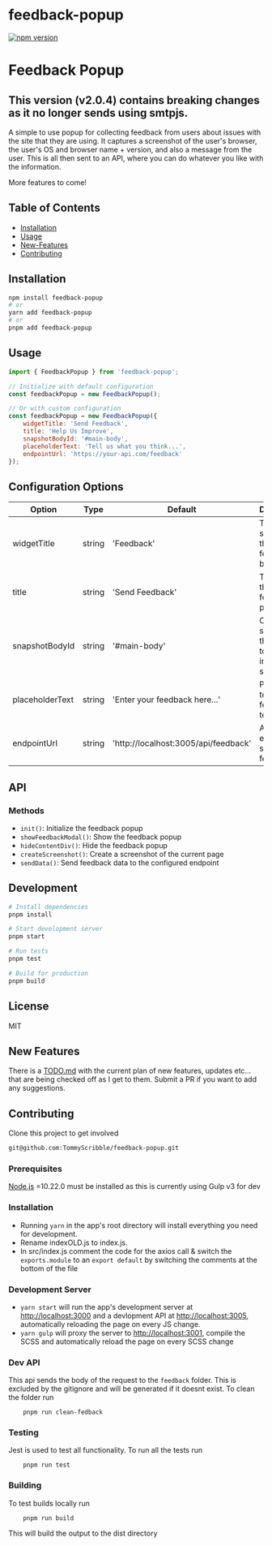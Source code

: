 # feedback-popup

[![npm version][npm-badge]][npm]

# Feedback Popup
## This version (v2.0.4) contains breaking changes as it no longer sends using smtpjs.

A simple to use popup for collecting feedback from users about issues with the site that they are using. It captures a screenshot of the user's browser, the user's OS and browser name + version, and also a message from the user. This is all then sent to an API, where you can do whatever you like with the information.

More features to come!

## Table of Contents

- [Installation](#installation)
- [Usage](#usage)
- [New-Features](#new-features)
- [Contributing](#contributing)

## Installation

```bash
npm install feedback-popup
# or
yarn add feedback-popup
# or
pnpm add feedback-popup
```

## Usage

```javascript
import { FeedbackPopup } from 'feedback-popup';

// Initialize with default configuration
const feedbackPopup = new FeedbackPopup();

// Or with custom configuration
const feedbackPopup = new FeedbackPopup({
    widgetTitle: 'Send Feedback',
    title: 'Help Us Improve',
    snapshotBodyId: '#main-body',
    placeholderText: 'Tell us what you think...',
    endpointUrl: 'https://your-api.com/feedback'
});
```

## Configuration Options

| Option | Type | Default | Description |
|--------|------|---------|-------------|
| widgetTitle | string | 'Feedback' | The title shown on the feedback button |
| title | string | 'Send Feedback' | The title of the feedback popup |
| snapshotBodyId | string | '#main-body' | CSS selector for the element to capture in the screenshot |
| placeholderText | string | 'Enter your feedback here...' | Placeholder text for the feedback textarea |
| endpointUrl | string | 'http://localhost:3005/api/feedback' | API endpoint to send feedback to |

## API

### Methods

- `init()`: Initialize the feedback popup
- `showFeedbackModal()`: Show the feedback popup
- `hideContentDiv()`: Hide the feedback popup
- `createScreenshot()`: Create a screenshot of the current page
- `sendData()`: Send feedback data to the configured endpoint

## Development

```bash
# Install dependencies
pnpm install

# Start development server
pnpm start

# Run tests
pnpm test

# Build for production
pnpm build
```

## License

MIT

## New Features
There is a [TODO.md](./TODO.md) with the current plan of new features, updates etc... that are being checked off as I get to them. Submit a PR if you want to add any suggestions.


## Contributing

Clone this project to get involved

```sh
git@github.com:TommyScribble/feedback-popup.git
```

### Prerequisites

[Node.js](http://nodejs.org/) =10.22.0 must be installed as this is currently using Gulp v3 for dev

### Installation

- Running `yarn` in the app's root directory will install everything you need for development.
- Rename indexOLD.js to index.js.
- In src/index.js comment the code for the axios call & switch the `exports.module` to an `export default` by switching the comments at the bottom of the file

### Development Server

- `yarn start` will run the app's development server at [http://localhost:3000](http://localhost:3000) and a devlopment API at [http://localhost:3005](http://localhost:3005), automatically reloading the page on every JS change.
- `yarn gulp` will proxy the server to [http://localhost:3001](http://localhost:3001), compile the SCSS and automatically reload the page on every SCSS change

### Dev API

This api sends the body of the request to the `feedback` folder. This is excluded by the gitignore and will be generated if it doesnt exist. To clean the folder run 

```shell
    pnpm run clean-fedback
```

### Testing

Jest is used to test all functionality. To run all the tests run 
```shell
    pnpm run test
```

### Building

To test builds locally run

```shell
    pnpm run build
```

This will build the output to the dist directory


[npm-badge]: https://img.shields.io/npm/v/feedback-popup.png?style=flat-square
[npm]: https://www.npmjs.org/package/feedback-popup